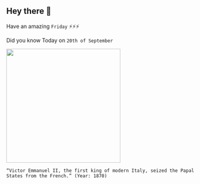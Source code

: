 ## Hey there 👋
Have an amazing `Friday` ⚡⚡⚡

Did you know Today on `20th of September`
 
 [<img src="https://upload.wikimedia.org/wikipedia/commons/6/67/Victor_Emmanuel_reviews_the_troops_for_the_Crimean_War.jpg" width="300" />](https://en.wikipedia.org/wiki/Capture_of_Rome) 
 ```
“Victor Emmanuel II, the first king of modern Italy, seized the Papal States from the French.” (Year: 1870)
```
